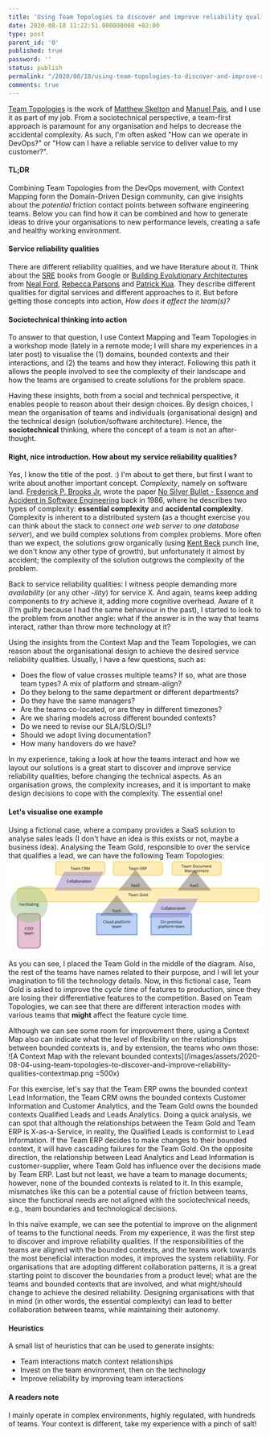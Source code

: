 ```yaml
---
title: 'Using Team Topologies to discover and improve reliability qualities'
date: 2020-08-18 11:22:51.000000000 +02:00
type: post
parent_id: '0'
published: true
password: ''
status: publish
permalink: "/2020/08/18/using-team-topologies-to-discover-and-improve-reliability-qualities/"
comments: true
---
```


[Team Topologies](https://teamtopologies.com/) is the work of [Matthew Skelton](https://twitter.com/matthewpskelton) and [Manuel Pais](https://twitter.com/manupaisable), and I use it as part of my job. From a sociotechnical perspective, a team-first approach is paramount for any organisation and helps to decrease the accidental complexity. As such, I'm often asked "How can we operate in DevOps?" or "How can I have a reliable service to deliver value to my customer?".

#### TL;DR
Combining Team Topologies from the DevOps movement, with Context Mapping form the Domain-Driven Design community, can give insights about the *potential* friction contact points between software engineering teams. Below you can find how it can be combined and how to generate ideas to drive your organisations to new performance levels, creating a safe and healthy working environment.

#### Service reliability qualities
There are different reliability qualities, and we have literature about it. Think about the [SRE](https://landing.google.com/sre/) books from Google or [Building Evolutionary Architectures](https://www.thoughtworks.com/books/building-evolutionary-architectures) from [Neal Ford](https://twitter.com/neal4d), [Rebecca Parsons](https://twitter.com/rebeccaparsons) and [Patrick Kua](https://twitter.com/patkua). They describe different qualities for digital services and different approaches to it. But before getting those concepts into action, *How does it affect the team(s)?*

#### Sociotechnical thinking into action
To answer to that question, I use Context Mapping and Team Topologies in a workshop mode (lately in a remote mode; I will share my experiences in a later post) to visualise the (1) domains, bounded contexts and their interactions, and (2) the teams and how they interact. Following this path it allows the people involved to see the complexity of their landscape and how the teams are organised to create solutions for the problem space.

Having these insights, both from a social and technical perspective, it enables people to reason about their design choices. By design choices, I mean the organisation of teams and individuals (organisational design) and the technical design (solution/software architecture). Hence, the **sociotechnical** thinking, where the concept of a team is not an after-thought.

#### Right, nice introduction. How about my service reliability qualities?
Yes, I know the title of the post. :) I'm about to get there, but first I want to write about another important concept. *Complexity*, namely on software land. [Frederick P. Brooks Jr.](https://en.wikipedia.org/wiki/Fred_Brooks) wrote the paper [No Silver Bullet - Essence and Accident in Software Engineering](http://worrydream.com/refs/Brooks-NoSilverBullet.pdf) back in 1986, where he describes two types of complexity: **essential complexity** and **accidental complexity**. Complexity is inherent to a distributed system (as a thought exercise you can think about the stack to connect *one web server* to *one database server*), and we build complex solutions from complex problems. More often than we expect, the solutions grow organically (using [Kent Beck](https://twitter.com/KentBeck) punch line, we don't know any other type of growth), but unfortunately it almost by accident; the complexity of the solution outgrows the complexity of the problem.

Back to service reliability qualities: I witness people demanding more *availability* (or any other *-ility*) for service X. And again, teams keep adding components to *try* achieve it, adding more cognitive overhead. Aware of it (I'm guilty because I had the same behaviour in the past), I started to look to the problem from another angle: what if the answer is in the way that teams interact, rather than throw more technology at it?

Using the insights from the Context Map and the Team Topologies, we can reason about the organisational design to achieve the desired service reliability qualities. Usually, I have a few questions, such as:
* Does the flow of value crosses multiple teams? If so, what are those team types? A mix of platform and stream-align?
* Do they belong to the same department or different departments?
* Do they have the same managers?
* Are the teams co-located, or are they in different timezones?
* Are we sharing models across different bounded contexts?
* Do we need to revise our SLA/SLO/SLI?
* Should we adopt living documentation?
* How many handovers do we have?

In my experience, taking a look at how the teams interact and how we layout our solutions is a great start to discover and improve service reliability qualities, before changing the technical aspects. As an organisation grows, the complexity increases, and it is important to make design decisions to cope with the complexity. The essential one!

#### Let's visualise one example
Using a fictional case, where a company provides a SaaS solution to analyse sales leads (I don't have an idea is this exists or not, maybe a business idea). Analysing the Team Gold, responsible to over the service that qualifies a lead, we can have the following Team Topologies:
![Team Topologies for Team Gold](/images/assets/2020-08-04-using-team-topologies-to-discover-and-improve-reliability-qualities-teamtopologies.png)

As you can see, I placed the Team Gold in the middle of the diagram. Also, the rest of the teams have names related to their purpose, and I will let your imagination to fill the technology details. Now, in this fictional case, Team Gold is asked to improve the *cycle time* of features to production, since they are losing their differentiative features to the competition. Based on Team Topologies, we can see that there are different interaction modes with various teams that **might** affect the feature cycle time.

Although we can see some room for improvement there, using a Context Map also can indicate what the level of flexibility on the relationships between bounded contexts is, and by extension, the teams who own those:
![A Context Map with the relevant bounded contexts](/images/assets/2020-08-04-using-team-topologies-to-discover-and-improve-reliability-qualities-contextmap.png =500x)

For this exercise, let's say that the Team ERP owns the bounded context Lead Information, the Team CRM owns the bounded contexts Customer Information and Customer Analytics, and the Team Gold owns the bounded contexts Qualified Leads and Leads Analytics. Doing a quick analysis, we can spot that although the relationships between the Team Gold and Team ERP is X-as-a-Service, in reality, the Qualified Leads is conformist to Lead Information. If the Team ERP decides to make changes to their bounded context, it will have cascading failures for the Team Gold. On the opposite direction, the relationship between Lead Analytics and Lead Information is customer-supplier, where Team Gold has influence over the decisions made by Team ERP. Last but not least, we have a team to manage documents; however, none of the bounded contexts is related to it. In this example, mismatches like this can be a potential cause of friction between teams, since the functional needs are not aligned with the sociotechnical needs, e.g., team boundaries and technological decisions. 

In this naïve example, we can see the potential to improve on the alignment of teams to the functional needs. From my experience, it was the first step to discover and improve reliability qualities. If the responsibilities of the teams are aligned with the bounded contexts, and the teams work towards the most beneficial interaction modes, it improves the system reliability. For organisations that are adopting different collaboration patterns, it is a great starting point to discover the boundaries from a product level; what are the teams and bounded contexts that are involved, and what might/should change to achieve the desired reliability. Designing organisations with that in mind (in other words, the essential complexity) can lead to better collaboration between teams, while maintaining their autonomy.

#### Heuristics
A small list of heuristics that can be used to generate insights:
* Team interactions match context relationships
* Invest on the team environment, then on the technology
* Improve reliability by improving team interactions

#### A readers note
I mainly operate in complex environments, highly regulated, with hundreds of teams. Your context is different, take my experience with a pinch of salt!